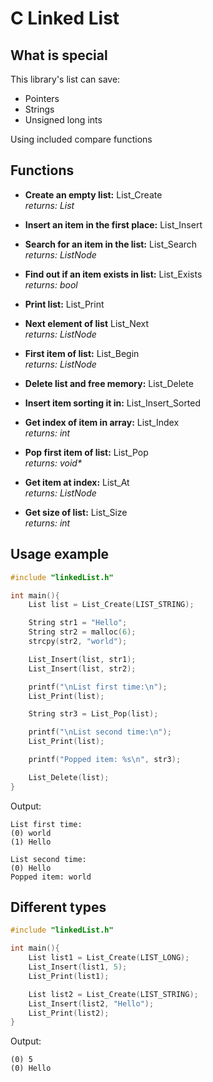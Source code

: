 # C Linked List

## What is special
This library's list can save:
- Pointers
- Strings
- Unsigned long ints

Using included compare functions

## Functions

- **Create an empty list:** List_Create \
*returns: List* 

- **Insert an item in the first place:** List_Insert

- **Search for an item in the list:** List_Search \
*returns: ListNode*

- **Find out if an item exists in list:** List_Exists \
*returns: bool*

- **Print list:** List_Print

- **Next element of list** List_Next \
*returns: ListNode*

- **First item of list:** List_Begin \
*returns: ListNode*

- **Delete list and free memory:** List_Delete

- **Insert item sorting it in:** List_Insert_Sorted

- **Get index of item in array:** List_Index \
*returns: int*

- **Pop first item of list:** List_Pop \
*returns: void\**

- **Get item at index:** List_At \
*returns: ListNode*

- **Get size of list:** List_Size \
*returns: int*

## Usage example
```c
#include "linkedList.h"

int main(){
    List list = List_Create(LIST_STRING);

    String str1 = "Hello";
    String str2 = malloc(6);
    strcpy(str2, "world");

    List_Insert(list, str1);
    List_Insert(list, str2);

    printf("\nList first time:\n");
    List_Print(list);

    String str3 = List_Pop(list);

    printf("\nList second time:\n");
    List_Print(list);

    printf("Popped item: %s\n", str3);

    List_Delete(list);
}
```
Output:
```
List first time:
(0) world
(1) Hello

List second time:
(0) Hello
Popped item: world
```

## Different types

```c
#include "linkedList.h"

int main(){
    List list1 = List_Create(LIST_LONG);
    List_Insert(list1, 5);
    List_Print(list1);

    List list2 = List_Create(LIST_STRING);
    List_Insert(list2, "Hello");
    List_Print(list2);
}
```
Output:
```
(0) 5
(0) Hello
```